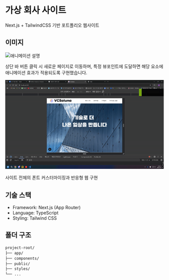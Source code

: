 # 가상 회사 사이트

Next.js + TailwindCSS 기반 포트폴리오 웹사이트

## 이미지

![애니메이션 설명](./aaa.gif)

상단 바 버튼 클릭 시 새로운 페이지로 이동하며, 특정 뷰포인트에 도달하면 해당 요소에 애니메이션 효과가 적용되도록 구현했습니다.

![애니메이션 설명](./bbb.gif)

사이트 전체의 폰트 커스터마이징과 반응형 웹 구현

## 기술 스택

- Framework: Next.js (App Router)
- Language: TypeScript
- Styling: Tailwind CSS

## 폴더 구조

```bash
project-root/
├── app/
├── components/
├── public/
├── styles/
└── ...
